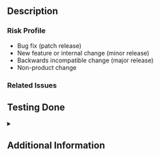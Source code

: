 ## Description
<!-- Required. Provide a concise overview of *why* this change is important. -->

### Risk Profile
<!-- Required. Remove all but one. Refer to https://semver.org/spec/v2.0.0.html -->
 - Bug fix (patch release) <!-- An API compatible internal change which fixes incorrect behavior linked in Related Issues. Bug fixes shall include an automated test case that fails without the fix and pass with it. -->
 - New feature or internal change (minor release) <!-- A non-API-breaking change which adds new functionality or improves Robotest's code without fixing a bug. -->
 - Backwards incompatible change (major release) <!-- This change introduces a change that could or will break existing usage of Robotest's API. -->
 - Non-product change <!-- This change couldn't possibly affect the Robotest build artifact. Fixing a typo in a comment?  README or documentation changes? Select this. -->

### Related Issues
<!-- Optional, but highly recommended. Remove this section if unneeded. -->

## Testing Done
<!-- Required.
Show the testing you did with shell transcripts, links to logs and/or a mention of the automated test cases that were added. Provide enough information that a co-contributor (or CI system) could reproduce your testing. -->
<details><summary><code><!-- make test? --></code></summary>

<pre>
<!--
Stub collapsible details provided for convenience.
Shell transcript goes here.
-->
</pre>
</details>

## Additional Information
<!-- Optional. Anything else that may be relevant. Remove this section if unneeded. -->
